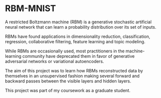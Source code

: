# RBM-MNIST

A restricted Boltzmann machine (RBM) is a generative stochastic artificial neural network that can learn a probability distribution over its set of inputs.

RBMs have found applications in dimensionality reduction, classification, regression, collaborative filtering, feature learning and topic modeling.

While RBMs are occasionally used, most practitioners in the machine-learning community have deprecated them in favor of generative adversarial networks or variational autoencoders.

The aim of this project was to learn how RBMs reconstructed data by themselves in an unsupervised fashion making several forward and backward passes between the visible layers and hidden layers.

This project was part of my coursework as a graduate student.